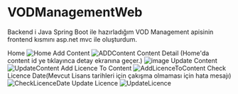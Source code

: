 # VODManagementWeb

Backend i Java Spring Boot ile hazırladığım VOD Management apisinin frontend kısmını asp.net mvc ile oluşturdum.

Home
![Home](https://user-images.githubusercontent.com/105890459/172050770-1460341b-491d-40da-ab54-aefed1cfc800.png)
Add Content
![ADDContent](https://user-images.githubusercontent.com/105890459/172050787-0a3300b7-6e2a-4c7a-ac3e-e201e3de370a.png)
Content Detail (Home'da content id ye tıklayınca detay ekranına geçer.)
![image](https://user-images.githubusercontent.com/105890459/172050908-8fa0ad29-e7f2-4995-a223-3419c31c76e5.png)
Update Content
![UpdateContent](https://user-images.githubusercontent.com/105890459/172051004-f913ce13-678f-4d79-ba39-6430bb888a57.png)
Add Licence To Content
![AddLicenceToContent](https://user-images.githubusercontent.com/105890459/172050925-982877b8-733e-4d08-beb2-984bf8ae52a6.png)
Check Licence Date(Mevcut Lisans tarihleri için çakışma olmaması için hata mesajı)
![CheckLicenceDate](https://user-images.githubusercontent.com/105890459/172050946-c2999572-4747-46aa-bc5b-7f967b6848e8.png)
Update Licence
![UpdateLicence](https://user-images.githubusercontent.com/105890459/172050967-561d9100-ff26-4027-ab94-8edc5f58570f.png)

